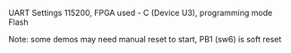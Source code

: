 UART Settings 115200, FPGA used - C (Device U3), programming mode Flash

Note: some demos may need manual reset to start, PB1 (sw6) is soft reset 
